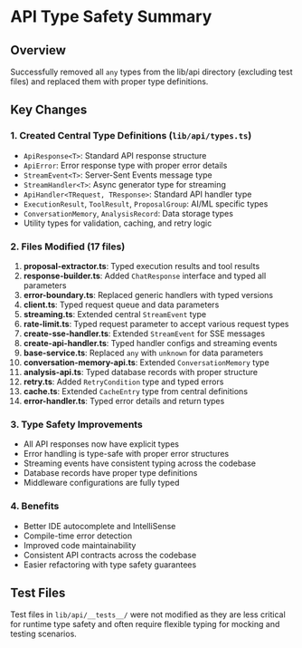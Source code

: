 # API Type Safety Summary

## Overview
Successfully removed all `any` types from the lib/api directory (excluding test files) and replaced them with proper type definitions.

## Key Changes

### 1. Created Central Type Definitions (`lib/api/types.ts`)
- `ApiResponse<T>`: Standard API response structure
- `ApiError`: Error response type with proper error details
- `StreamEvent<T>`: Server-Sent Events message type
- `StreamHandler<T>`: Async generator type for streaming
- `ApiHandler<TRequest, TResponse>`: Standard API handler type
- `ExecutionResult`, `ToolResult`, `ProposalGroup`: AI/ML specific types
- `ConversationMemory`, `AnalysisRecord`: Data storage types
- Utility types for validation, caching, and retry logic

### 2. Files Modified (17 files)
1. **proposal-extractor.ts**: Typed execution results and tool results
2. **response-builder.ts**: Added `ChatResponse` interface and typed all parameters
3. **error-boundary.ts**: Replaced generic handlers with typed versions
4. **client.ts**: Typed request queue and data parameters
5. **streaming.ts**: Extended central `StreamEvent` type
6. **rate-limit.ts**: Typed request parameter to accept various request types
7. **create-sse-handler.ts**: Extended `StreamEvent` for SSE messages
8. **create-api-handler.ts**: Typed handler configs and streaming events
9. **base-service.ts**: Replaced `any` with `unknown` for data parameters
10. **conversation-memory-api.ts**: Extended `ConversationMemory` type
11. **analysis-api.ts**: Typed database records with proper structure
12. **retry.ts**: Added `RetryCondition` type and typed errors
13. **cache.ts**: Extended `CacheEntry` type from central definitions
14. **error-handler.ts**: Typed error details and return types

### 3. Type Safety Improvements
- All API responses now have explicit types
- Error handling is type-safe with proper error structures
- Streaming events have consistent typing across the codebase
- Database records have proper type definitions
- Middleware configurations are fully typed

### 4. Benefits
- Better IDE autocomplete and IntelliSense
- Compile-time error detection
- Improved code maintainability
- Consistent API contracts across the codebase
- Easier refactoring with type safety guarantees

## Test Files
Test files in `lib/api/__tests__/` were not modified as they are less critical for runtime type safety and often require flexible typing for mocking and testing scenarios.
